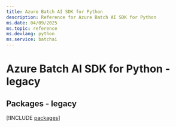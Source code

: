 ```yaml
---
title: Azure Batch AI SDK for Python
description: Reference for Azure Batch AI SDK for Python
ms.date: 04/09/2025
ms.topic: reference
ms.devlang: python
ms.service: batchai
---
```

# Azure Batch AI SDK for Python - legacy
## Packages - legacy
[!INCLUDE [packages](batch-ai-index.md)]